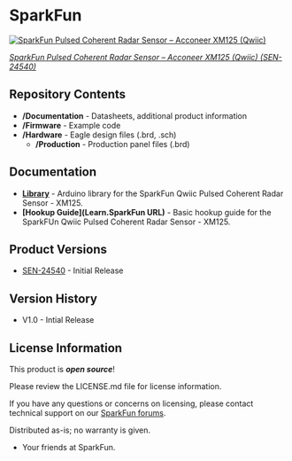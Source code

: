 SparkFun <PRODUCT NAME>
========================================

[![SparkFun Pulsed Coherent Radar Sensor – Acconeer XM125 (Qwiic)](https://cdn.sparkfun.com/r/600-600/assets/parts/2/4/8/6/5/SEN-24540-Pulsed-Coherent-Radar-Sensor-Feature.jpg)](https://www.sparkfun.com/products/24540)

[*SparkFun Pulsed Coherent Radar Sensor – Acconeer XM125 (Qwiic) (SEN-24540)*](https://www.sparkfun.com/products/24540)

<Basic description of the part.>

Repository Contents
-------------------

* **/Documentation** - Datasheets, additional product information
* **/Firmware** - Example code 
* **/Hardware** - Eagle design files (.brd, .sch)
  * **/Production** - Production panel files (.brd)

Documentation
--------------
* **[Library](https://github.com/sparkfun/SparkFun_Qwiic_XM125_Arduino_Library)** - Arduino library for the SparkFun Qwiic Pulsed Coherent Radar Sensor - XM125.
* **[Hookup Guide](Learn.SparkFun URL)** - Basic hookup guide for the SparkFUn Qwiic Pulsed Coherent Radar Sensor - XM125.

Product Versions
----------------
* [SEN-24540](https://www.sparkfun.com/products/24540) - Initial Release

Version History
---------------
* V1.0 - Intial Release

License Information
-------------------

This product is _**open source**_! 

Please review the LICENSE.md file for license information. 

If you have any questions or concerns on licensing, please contact technical support on our [SparkFun forums](https://forum.sparkfun.com/viewforum.php?f=152).

Distributed as-is; no warranty is given.

- Your friends at SparkFun.

_<COLLABORATION CREDIT>_
